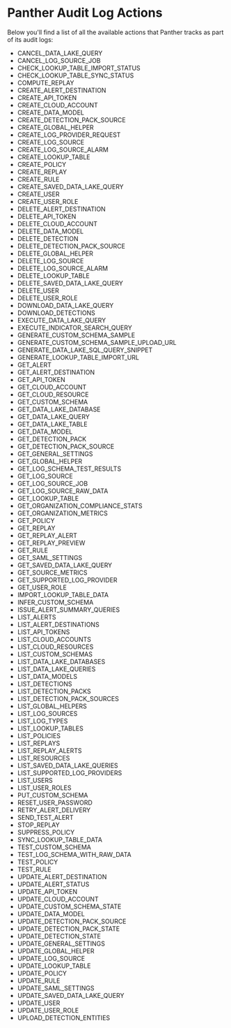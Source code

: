 # Panther Audit Log Actions

Below you'll find a list of all the available actions that Panther tracks as part of its audit logs:

* CANCEL\_DATA\_LAKE\_QUERY
* CANCEL\_LOG\_SOURCE\_JOB
* CHECK\_LOOKUP\_TABLE\_IMPORT\_STATUS
* CHECK\_LOOKUP\_TABLE\_SYNC\_STATUS
* COMPUTE\_REPLAY
* CREATE\_ALERT\_DESTINATION
* CREATE\_API\_TOKEN
* CREATE\_CLOUD\_ACCOUNT
* CREATE\_DATA\_MODEL
* CREATE\_DETECTION\_PACK\_SOURCE
* CREATE\_GLOBAL\_HELPER
* CREATE\_LOG\_PROVIDER\_REQUEST
* CREATE\_LOG\_SOURCE
* CREATE\_LOG\_SOURCE\_ALARM
* CREATE\_LOOKUP\_TABLE
* CREATE\_POLICY
* CREATE\_REPLAY
* CREATE\_RULE
* CREATE\_SAVED\_DATA\_LAKE\_QUERY
* CREATE\_USER
* CREATE\_USER\_ROLE
* DELETE\_ALERT\_DESTINATION
* DELETE\_API\_TOKEN
* DELETE\_CLOUD\_ACCOUNT
* DELETE\_DATA\_MODEL
* DELETE\_DETECTION
* DELETE\_DETECTION\_PACK\_SOURCE
* DELETE\_GLOBAL\_HELPER
* DELETE\_LOG\_SOURCE
* DELETE\_LOG\_SOURCE\_ALARM
* DELETE\_LOOKUP\_TABLE
* DELETE\_SAVED\_DATA\_LAKE\_QUERY
* DELETE\_USER
* DELETE\_USER\_ROLE
* DOWNLOAD\_DATA\_LAKE\_QUERY
* DOWNLOAD\_DETECTIONS
* EXECUTE\_DATA\_LAKE\_QUERY
* EXECUTE\_INDICATOR\_SEARCH\_QUERY
* GENERATE\_CUSTOM\_SCHEMA\_SAMPLE
* GENERATE\_CUSTOM\_SCHEMA\_SAMPLE\_UPLOAD\_URL
* GENERATE\_DATA\_LAKE\_SQL\_QUERY\_SNIPPET
* GENERATE\_LOOKUP\_TABLE\_IMPORT\_URL
* GET\_ALERT
* GET\_ALERT\_DESTINATION
* GET\_API\_TOKEN
* GET\_CLOUD\_ACCOUNT
* GET\_CLOUD\_RESOURCE
* GET\_CUSTOM\_SCHEMA
* GET\_DATA\_LAKE\_DATABASE
* GET\_DATA\_LAKE\_QUERY
* GET\_DATA\_LAKE\_TABLE
* GET\_DATA\_MODEL
* GET\_DETECTION\_PACK
* GET\_DETECTION\_PACK\_SOURCE
* GET\_GENERAL\_SETTINGS
* GET\_GLOBAL\_HELPER
* GET\_LOG\_SCHEMA\_TEST\_RESULTS
* GET\_LOG\_SOURCE
* GET\_LOG\_SOURCE\_JOB
* GET\_LOG\_SOURCE\_RAW\_DATA
* GET\_LOOKUP\_TABLE
* GET\_ORGANIZATION\_COMPLIANCE\_STATS
* GET\_ORGANIZATION\_METRICS
* GET\_POLICY
* GET\_REPLAY
* GET\_REPLAY\_ALERT
* GET\_REPLAY\_PREVIEW
* GET\_RULE
* GET\_SAML\_SETTINGS
* GET\_SAVED\_DATA\_LAKE\_QUERY
* GET\_SOURCE\_METRICS
* GET\_SUPPORTED\_LOG\_PROVIDER
* GET\_USER\_ROLE
* IMPORT\_LOOKUP\_TABLE\_DATA
* INFER\_CUSTOM\_SCHEMA
* ISSUE\_ALERT\_SUMMARY\_QUERIES
* LIST\_ALERTS
* LIST\_ALERT\_DESTINATIONS
* LIST\_API\_TOKENS
* LIST\_CLOUD\_ACCOUNTS
* LIST\_CLOUD\_RESOURCES
* LIST\_CUSTOM\_SCHEMAS
* LIST\_DATA\_LAKE\_DATABASES
* LIST\_DATA\_LAKE\_QUERIES
* LIST\_DATA\_MODELS
* LIST\_DETECTIONS
* LIST\_DETECTION\_PACKS
* LIST\_DETECTION\_PACK\_SOURCES
* LIST\_GLOBAL\_HELPERS
* LIST\_LOG\_SOURCES
* LIST\_LOG\_TYPES
* LIST\_LOOKUP\_TABLES
* LIST\_POLICIES
* LIST\_REPLAYS
* LIST\_REPLAY\_ALERTS
* LIST\_RESOURCES
* LIST\_SAVED\_DATA\_LAKE\_QUERIES
* LIST\_SUPPORTED\_LOG\_PROVIDERS
* LIST\_USERS
* LIST\_USER\_ROLES
* PUT\_CUSTOM\_SCHEMA
* RESET\_USER\_PASSWORD
* RETRY\_ALERT\_DELIVERY
* SEND\_TEST\_ALERT
* STOP\_REPLAY
* SUPPRESS\_POLICY
* SYNC\_LOOKUP\_TABLE\_DATA
* TEST\_CUSTOM\_SCHEMA
* TEST\_LOG\_SCHEMA\_WITH\_RAW\_DATA
* TEST\_POLICY
* TEST\_RULE
* UPDATE\_ALERT\_DESTINATION
* UPDATE\_ALERT\_STATUS
* UPDATE\_API\_TOKEN
* UPDATE\_CLOUD\_ACCOUNT
* UPDATE\_CUSTOM\_SCHEMA\_STATE
* UPDATE\_DATA\_MODEL
* UPDATE\_DETECTION\_PACK\_SOURCE
* UPDATE\_DETECTION\_PACK\_STATE
* UPDATE\_DETECTION\_STATE
* UPDATE\_GENERAL\_SETTINGS
* UPDATE\_GLOBAL\_HELPER
* UPDATE\_LOG\_SOURCE
* UPDATE\_LOOKUP\_TABLE
* UPDATE\_POLICY
* UPDATE\_RULE
* UPDATE\_SAML\_SETTINGS
* UPDATE\_SAVED\_DATA\_LAKE\_QUERY
* UPDATE\_USER
* UPDATE\_USER\_ROLE
* UPLOAD\_DETECTION\_ENTITIES
